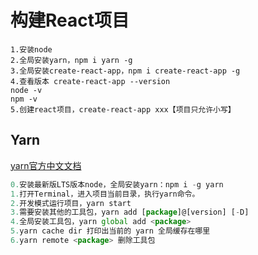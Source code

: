 # 构建React项目

```shell
1.安装node
2.全局安装yarn，npm i yarn -g
3.全局安装create-react-app，npm i create-react-app -g
4.查看版本 create-react-app --version
node -v
npm -v
5.创建react项目，create-react-app xxx【项目只允许小写】
```

## Yarn

[yarn官方中文文档](https://yarn.bootcss.com/docs/getting-started)

```js
0.安装最新版LTS版本node，全局安装yarn：npm i -g yarn
1.打开Terminal，进入项目当前目录，执行yarn命令。
2.开发模式运行项目，yarn start
3.需要安装其他的工具包，yarn add [package]@[version] [-D]
4.全局安装工具包，yarn global add <package>
5.yarn cache dir 打印出当前的 yarn 全局缓存在哪里
6.yarn remote <package> 删除工具包
```

